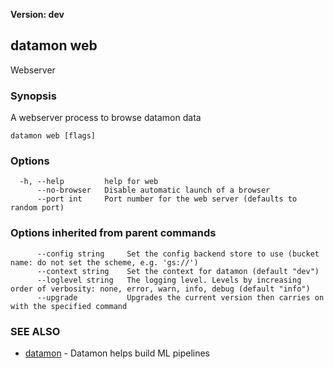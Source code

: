 **Version: dev**

## datamon web

Webserver

### Synopsis

A webserver process to browse datamon data

```
datamon web [flags]
```

### Options

```
  -h, --help         help for web
      --no-browser   Disable automatic launch of a browser
      --port int     Port number for the web server (defaults to random port)
```

### Options inherited from parent commands

```
      --config string     Set the config backend store to use (bucket name: do not set the scheme, e.g. 'gs://')
      --context string    Set the context for datamon (default "dev")
      --loglevel string   The logging level. Levels by increasing order of verbosity: none, error, warn, info, debug (default "info")
      --upgrade           Upgrades the current version then carries on with the specified command
```

### SEE ALSO

* [datamon](datamon.md)	 - Datamon helps build ML pipelines

